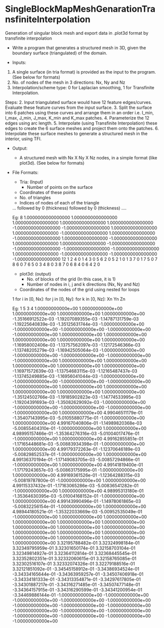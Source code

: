 # SingleBlockMapMeshGenarationTransfiniteInterpolation
Generation of singular block mesh and export data in .plot3d format by transfinite interpolation
* Write a program that generates a structured mesh in 3D, given the boundary surface (triangulated) of the domain.

* Inputs:
1. A single surface (in tria format) is provided as the input to the program. (See below for formats)
2. No. of nodes of the mesh in 3 directions: Nx, Ny and Nz
3. Interpolation/scheme type: 0 for Laplacian smoothing, 1 for Transfinite Interpolation.


Steps:
2. Input triangulated surface would have 12 feature edges/curves. Evaluate these feature curves from the input surface.
3. Split the surface into 6 patches using these curves and arrange them in an order i.e. I_min, I_max, J_min, J_max, K_min and K_max patches.
4. Parameterize the 12 edges using arc length.
5. Interpolate (using Transfinite Interpolation) these edges to create the 6 surface meshes and project them onto the patches.
6. Interpolate these surface meshes to generate a structured mesh in the interior, using TFI.

* Output:
     * A structured mesh with Nx X Ny X Nz nodes, in a simple format (like plot3d). (See below for formats)

* File Formats:
     * Tria: (Input)
         * Number of points on the surface <N>
	 * Coordinates of these points
	 * No. of triangles <T>
	 * Indices of nodes of each of the triangle

 	 <N>
	 <coords of p0>
	 <coords of p1>
	 ...
 	 <coords of p_N-1>
	 <T>
	 <indices of T1> followed by 0 (thickness)
	 <indices of T2> followed by 0 (thickness)
	 ....

	 Eg:
	 8
	  1.0000000000000000  1.0000000000000000  1.0000000000000000
	  1.0000000000000000  1.0000000000000000 -1.0000000000000000
	 -1.0000000000000000  1.0000000000000000  1.0000000000000000
	 -1.0000000000000000  1.0000000000000000 -1.0000000000000000
	  1.0000000000000000 -1.0000000000000000  1.0000000000000000
	  1.0000000000000000 -1.0000000000000000 -1.0000000000000000
	 -1.0000000000000000 -1.0000000000000000  1.0000000000000000
	 -1.0000000000000000 -1.0000000000000000 -1.0000000000000000
	 12
	 1 2 4  0
	 1 4 3  0
	 5 6 2  0
	 5 2 1  0
	 1 3 7  0
	 1 7 5  0
	 7 8 6  0
	 7 6 5  0
	 3 4 8  0
	 3 8 7  0
	 6 8 4  0
	 6 4 2  0

     * plot3d: (output)
         * No. of blocks of the grid (In this case, it is 1)
         * Number of nodes in i, j and k directions (Nx, Ny and Nz)
	 * Coordinates of the nodes of the grid using nested for loops

	 1
	 <Nx> <Ny> <Nz>
	 for i in [0, Nx]:
	     for j in [0, Ny]:
	         for k in [0, Nz]:
		         Xn Yn Zn

	 Eg:
	 1
         5       3       4
	 1.00000000000e+00  1.00000000000e+00  1.00000000000e+00  1.00000000000e+00 
	 1.00000000000e+00 -1.35166912522e-03 -1.19207089355e-03 -1.14787131759e-03 
	 -1.19225640839e-03 -1.35125631744e-03 -1.00000000000e+00 -1.00000000000e+00 
	 -1.00000000000e+00 -1.00000000000e+00 -1.00000000000e+00  1.00000000000e+00 
	 1.00000000000e+00  1.00000000000e+00  1.00000000000e+00  1.00000000000e+00 
	 -1.16958002406e-03 -1.13757562097e-03 -1.12172546366e-03 -1.13748205279e-03 
	 -1.16942505064e-03 -1.00000000000e+00 -1.00000000000e+00 -1.00000000000e+00 
	 -1.00000000000e+00 -1.00000000000e+00  1.00000000000e+00  1.00000000000e+00 
	 1.00000000000e+00  1.00000000000e+00  1.00000000000e+00 -1.16971572639e-03 
	 -1.13754683115e-03 -1.12165487437e-03 -1.13745249885e-03 -1.16956041044e-03 
	 -1.00000000000e+00 -1.00000000000e+00 -1.00000000000e+00 -1.00000000000e+00 
	 -1.00000000000e+00  1.00000000000e+00  1.00000000000e+00  1.00000000000e+00 
	 1.00000000000e+00  1.00000000000e+00 -1.35124502766e-03 -1.19185902823e-03 
	 -1.14774533995e-03 -1.19204391693e-03 -1.35082629092e-03 -1.00000000000e+00 
	 -1.00000000000e+00 -1.00000000000e+00 -1.00000000000e+00 -1.00000000000e+00 
	 1.00000000000e+00  4.99046511179e-01 -1.35407143995e-03 -5.01055880775e-01 
	 -1.00000000000e+00  1.00000000000e+00  4.99167040806e-01 -1.14989820368e-03 
	 -5.00855404310e-01 -1.00000000000e+00  1.00000000000e+00  4.98995157466e-01 
	 -1.35364276316e-03 -5.01004017476e-01 -1.00000000000e+00  1.00000000000e+00 
	 4.99162855851e-01 -1.17165448681e-03 -5.00883934398e-01 -1.00000000000e+00 
	 1.00000000000e+00  4.99179372263e-01 -1.12370646189e-03 -5.00829852537e-01 
	 -1.00000000000e+00  1.00000000000e+00  4.99136370194e-01 -1.17149083705e-03 
	 -5.00857294866e-01 -1.00000000000e+00  1.00000000000e+00  4.99141819400e-01 
	 -1.17179243657e-03 -5.00863175995e-01 -1.00000000000e+00  1.00000000000e+00 
	 4.99169361526e-01 -1.12364288315e-03 -5.00819787800e-01 -1.00000000000e+00 
	 1.00000000000e+00  4.99115337432e-01 -1.17163065286e-03 -5.00836541282e-01 
	 -1.00000000000e+00  1.00000000000e+00  4.98995313180e-01 -1.35364630395e-03 
	 -5.01004168152e-01 -1.00000000000e+00  1.00000000000e+00  4.99143990496e-01 
	 -1.14978061865e-03 -5.00832256154e-01 -1.00000000000e+00  1.00000000000e+00 
	 4.98944180521e-01 -1.35322033669e-03 -5.00952535049e-01 -1.00000000000e+00 
	 1.00000000000e+00  1.00000000000e+00  1.00000000000e+00  1.00000000000e+00 
	 1.00000000000e+00  1.00000000000e+00  1.00000000000e+00  1.00000000000e+00 
	 1.00000000000e+00  1.00000000000e+00  1.00000000000e+00  1.00000000000e+00 
	 1.00000000000e+00  1.00000000000e+00  1.00000000000e+00  3.32195788482e-01 
	 3.32324998184e-01  3.32349795959e-01  3.32301650174e-01  3.32158703104e-01 
	 3.32349814927e-01  3.32364112814e-01  3.32368445545e-01  3.32352802351e-01 
	 3.32332060615e-01  3.32158765085e-01  3.32302516107e-01  3.32332074326e-01 
	 3.32279188516e-01  3.32121851092e-01 -3.34545158912e-01 -3.34386934524e-01 
	 -3.34334165644e-01 -3.34363959257e-01 -3.34507406918e-01 -3.34334181333e-01 
	 -3.34313354871e-01 -3.34297617805e-01 -3.34301887217e-01 -3.34316271485e-01 
	 -3.34507477148e-01 -3.34364157915e-01 -3.34316290599e-01 -3.34341200954e-01 
	 -3.34469886144e-01 -1.00000000000e+00 -1.00000000000e+00 -1.00000000000e+00 
	 -1.00000000000e+00 -1.00000000000e+00 -1.00000000000e+00 -1.00000000000e+00 
	 -1.00000000000e+00 -1.00000000000e+00 -1.00000000000e+00 -1.00000000000e+00 
	 -1.00000000000e+00 -1.00000000000e+00 -1.00000000000e+00 -1.00000000000e+00 
